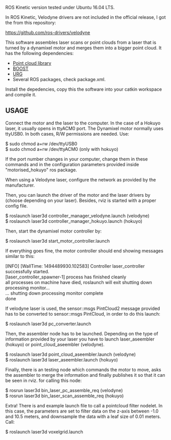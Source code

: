 ROS Kinetic version tested under Ubuntu 16.04 LTS.

In ROS Kinetic, Velodyne drivers are not included in the official release, I got the from this repository: 

https://github.com/ros-drivers/velodyne

This software assembles laser scans or point clouds from a laser that is turned by a dynamixel motor and merges them into a bigger point cloud. It has the following dependencies:
- [Point cloud library](http://pointclouds.org/)
- [BOOST](http://www.boost.org/)
- [URG](http://www.hokuyo-aut.jp/) 
- Several ROS packages, check package.xml.

Install the depedencies, copy this the software into your catkin workspace and compile it.  

## USAGE

Connect the motor and the laser to the computer. In the case of a Hokuyo laser, it usually opens in ttyACM0 port. The Dynamixel motor normally uses ttyUSB0. In both cases, R/W permissions are needed. Use:

$ sudo chmod a+rw /dev/ttyUSB0  
$ sudo chmod a+rw /dev/ttyACM0      (only with hokuyo)

If the port number changes in your computer, change them in these commands and in the configuration parameters provided inside "motorised_hokuyo" ros package. 

When using a Velodyne laser, configure the network as provided by the manufacturer. 

Then, you can launch the driver of the motor and the laser drivers by (choose depending on your laser). Besides, rviz is started with a proper config file.

$ roslaunch laser3d controller\_manager\_velodyne.launch      (velodyne)  
$ roslaunch laser3d controller\_manager\_hokuyo.launch        (hokuyo)

Then, start the dynamixel motor controller by:

$ roslaunch laser3d start\_motor\_controller.launch 

If everything goes fine, the motor controller should end showing messages similar to this:

[INFO] [WallTime: 1494489930.102583] Controller laser_controller successfully started.  
[laser_controller_spawner-1] process has finished cleanly  
all processes on machine have died, roslaunch will exit shutting down processing monitor...  
... shutting down processing monitor complete  
done

If velodyne laser is used, the sensor::msgs PintCloud2 message provided has to be converted to sensor::msgs PintCloud, in order to do this launch:

$ roslaunch laser3d pc_converter.launch

Then, the assembler node has to be launched. Depending on the type of information provided by your laser you have to launch laser\_aseembler (hokuyo) or point\_cloud\_aseembler (velodyne).
 
$ roslaunch laser3d point\_cloud\_aseembler.launch       (velodyne)  
$ roslaunch laser3d laser\_aseembler.launch              (hokuyo)

Finally, there is an testing node which commands the motor to move, asks the assembler to merge the information and finally publishes it so that it can be seen in rviz. for calling this node:

$ rosrun laser3d bin\_laser\_pc\_assemble\_req        (velodyne)  
$ rosrun laser3d bin\_laser\_scan\_assemble\_req      (hokuyo)

Extra! There is and example launch file to call a pointcloud filter nodelet. In this case, the parameters are set to filter data on the z-axis between -1.0 and 10.5 meters, and downsample the data with a leaf size of 0.01 meters. Call:

$ roslaunch laser3d voxelgrid.launch

